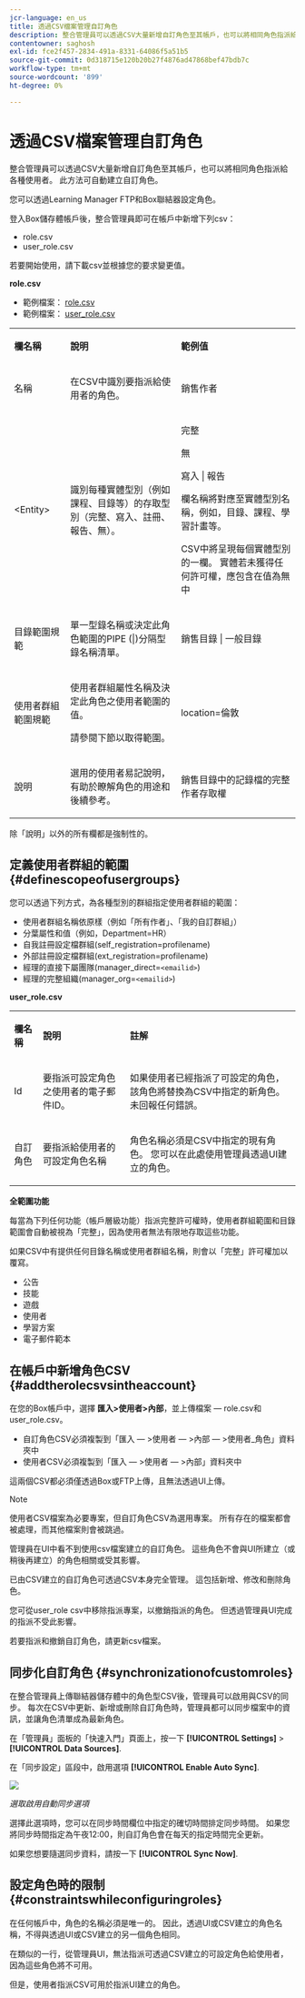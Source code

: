 ```yaml
---
jcr-language: en_us
title: 透過CSV檔案管理自訂角色
description: 整合管理員可以透過CSV大量新增自訂角色至其帳戶，也可以將相同角色指派給各種使用者。 此方法可自動建立自訂角色。
contentowner: saghosh
exl-id: fce2f457-2834-491a-8331-64086f5a51b5
source-git-commit: 0d318715e120b20b27f4876ad47868bef47bdb7c
workflow-type: tm+mt
source-wordcount: '899'
ht-degree: 0%

---
```


# 透過CSV檔案管理自訂角色

整合管理員可以透過CSV大量新增自訂角色至其帳戶，也可以將相同角色指派給各種使用者。 此方法可自動建立自訂角色。

您可以透過Learning Manager FTP和Box聯結器設定角色。

登入Box儲存體帳戶後，整合管理員即可在帳戶中新增下列csv：

* role.csv
* user_role.csv

若要開始使用，請下載csv並根據您的要求變更值。

**role.csv**
* 範例檔案： [role.csv](assets/role.csv)
* 範例檔案： [user_role.csv](assets/user_role.csv)

<table>
 <tbody>
  <tr>
   <td>
    <p><b>欄名稱</b></p></td>
   <td>
    <p><b>說明</b></p></td>
   <td>
    <p><b>範例值</b></p></td>
  </tr>
  <tr>
   <td>
    <p>名稱</p></td>
   <td>
    <p>在CSV中識別要指派給使用者的角色。</p></td>
   <td>
    <p>銷售作者</p></td>
  </tr>
  <tr>
   <td>
    <p>&lt;Entity&gt;</p></td>
   <td>
    <p>識別每種實體型別（例如課程、目錄等）的存取型別（完整、寫入、註冊、報告、無）。</p></td>
   <td>
    <p>完整</p>
    <p>無</p>
    <p>寫入 | 報告</p>
    <p>欄名稱將對應至實體型別名稱，例如，目錄、課程、學習計畫等。</p>
    <p>CSV中將呈現每個實體型別的一欄。 實體若未獲得任何許可權，應包含在值為無中</p></td>
  </tr>
  <tr>
   <td>
    <p>目錄範圍規範</p></td>
   <td>
    <p>單一型錄名稱或決定此角色範圍的PIPE (|)分隔型錄名稱清單。</p></td>
   <td>
    <p>銷售目錄 | 一般目錄</p></td>
  </tr>
  <tr>
   <td>
    <p>使用者群組範圍規範</p></td>
   <td>
    <p>使用者群組屬性名稱及決定此角色之使用者範圍的值。</p>
    <p>請參閱下節以取得範圍。</p></td>
   <td>
    <p>location=倫敦</p></td>
  </tr>
  <tr>
   <td>
    <p>說明</p></td>
   <td>
    <p>選用的使用者易記說明，有助於瞭解角色的用途和後續參考。</p></td>
   <td>
    <p>銷售目錄中的記錄檔的完整作者存取權</p></td>
  </tr>
 </tbody>
</table>

除「說明」以外的所有欄都是強制性的。

## 定義使用者群組的範圍 {#definescopeofusergroups}

您可以透過下列方式，為各種型別的群組指定使用者群組的範圍：

* 使用者群組名稱依原樣（例如「所有作者」、「我的自訂群組」）
* 分葉屬性和值（例如，Department=HR）
* 自我註冊設定檔群組(self_registration=profilename)
* 外部註冊設定檔群組(ext_registration=profilename)
* 經理的直接下屬團隊(manager_direct=`<emailid>`)
* 經理的完整組織(manager_org=`<emailid>`)

**user_role.csv**

<table>
 <tbody>
  <tr>
   <td>
    <p><b>欄名稱</b></p></td>
   <td>
    <p><b>說明</b></p></td>
   <td>
    <p><b>註解</b></p></td>
  </tr>
  <tr>
   <td>
    <p>Id</p></td>
   <td>
    <p>要指派可設定角色之使用者的電子郵件ID。</p></td>
   <td>
    <p>如果使用者已經指派了可設定的角色，該角色將替換為CSV中指定的新角色。 未回報任何錯誤。</p></td>
  </tr>
  <tr>
   <td>
    <p>自訂角色</p></td>
   <td>
    <p>要指派給使用者的可設定角色名稱</p></td>
   <td>
    <p>角色名稱必須是CSV中指定的現有角色。 您可以在此處使用管理員透過UI建立的角色。</p></td>
  </tr>
 </tbody>
</table>

**全範圍功能**

每當為下列任何功能（帳戶層級功能）指派完整許可權時，使用者群組範圍和目錄範圍會自動被視為「完整」，因為使用者無法有限地存取這些功能。

如果CSV中有提供任何目錄名稱或使用者群組名稱，則會以「完整」許可權加以覆寫。

* 公告
* 技能
* 遊戲
* 使用者
* 學習方案
* 電子郵件範本

## 在帳戶中新增角色CSV {#addtherolecsvsintheaccount}

在您的Box帳戶中，選擇 **匯入>使用者>內部**，並上傳檔案 — role.csv和user_role.csv。

* 自訂角色CSV必須複製到「匯入 — >使用者 — >內部 — >使用者_角色」資料夾中
* 使用者CSV必須複製到「匯入 — >使用者 — >內部」資料夾中

這兩個CSV都必須僅透過Box或FTP上傳，且無法透過UI上傳。

>[!NOTE]
>
>使用者CSV檔案為必要專案，但自訂角色CSV為選用專案。 所有存在的檔案都會被處理，而其他檔案則會被跳過。

管理員在UI中看不到使用csv檔案建立的自訂角色。 這些角色不會與UI所建立（或稍後再建立）的角色相關或受其影響。

已由CSV建立的自訂角色可透過CSV本身完全管理。 這包括新增、修改和刪除角色。

您可從user_role csv中移除指派專案，以撤銷指派的角色。 但透過管理員UI完成的指派不受此影響。

若要指派和撤銷自訂角色，請更新csv檔案。

## 同步化自訂角色 {#synchronizationofcustomroles}

在整合管理員上傳聯結器儲存體中的角色型CSV後，管理員可以啟用與CSV的同步。 每次在CSV中更新、新增或刪除自訂角色時，管理員都可以同步檔案中的資訊，並讓角色清單成為最新角色。

在「管理員」面板的「快速入門」頁面上，按一下 **[!UICONTROL Settings]** > **[!UICONTROL Data Sources]**.

在「同步設定」區段中，啟用選項 **[!UICONTROL Enable Auto Sync]**.

![](assets/sync-settings.png)

*選取啟用自動同步選項*

選擇此選項時，您可以在同步時間欄位中指定的確切時間排定同步時間。 如果您將同步時間指定為午夜12:00，則自訂角色會在每天的指定時間完全更新。

如果您想要隨選同步資料，請按一下 **[!UICONTROL Sync Now]**.

## 設定角色時的限制 {#constraintswhileconfiguringroles}

在任何帳戶中，角色的名稱必須是唯一的。 因此，透過UI或CSV建立的角色名稱，不得與透過UI或CSV建立的另一個角色相同。

在類似的一行，從管理員UI，無法指派可透過CSV建立的可設定角色給使用者，因為這些角色將不可用。

但是，使用者指派CSV可用於指派UI建立的角色。
